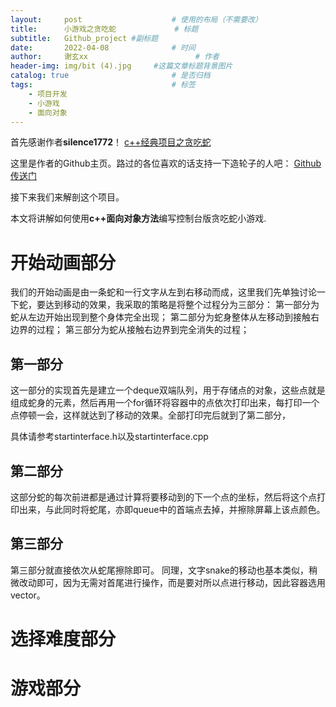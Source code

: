 ```yaml
---
layout:     post   				    # 使用的布局（不需要改）
title:      小游戏之贪吃蛇				# 标题 
subtitle:   Github_project #副标题
date:       2022-04-08 				# 时间
author:     谢玄xx 						# 作者
header-img: img/bit (4).jpg 	#这篇文章标题背景图片
catalog: true 						# 是否归档
tags:								# 标签
    - 项目开发
    - 小游戏
    - 面向对象
---
```


首先感谢作者**silence1772**！ [c++经典项目之贪吃蛇](https://blog.csdn.net/silence1772/article/details/55005008)

这里是作者的Github主页。路过的各位喜欢的话支持一下造轮子的人吧： [Github传送门](https://github.com/silence1772)

接下来我们来解剖这个项目。

本文将讲解如何使用**c++面向对象方法**编写控制台版贪吃蛇小游戏.

# 开始动画部分

我们的开始动画是由一条蛇和一行文字从左到右移动而成，这里我们先单独讨论一下蛇，要达到移动的效果，我采取的策略是将整个过程分为三部分：
第一部分为蛇从左边开始出现到整个身体完全出现；
第二部分为蛇身整体从左移动到接触右边界的过程；
第三部分为蛇从接触右边界到完全消失的过程；

## 第一部分

这一部分的实现首先是建立一个deque双端队列，用于存储点的对象，这些点就是组成蛇身的元素，然后再用一个for循环将容器中的点依次打印出来，每打印一个点停顿一会，这样就达到了移动的效果。全部打印完后就到了第二部分，

具体请参考startinterface.h以及startinterface.cpp

## 第二部分

这部分蛇的每次前进都是通过计算将要移动到的下一个点的坐标，然后将这个点打印出来，与此同时将蛇尾，亦即queue中的首端点去掉，并擦除屏幕上该点颜色。

## 第三部分

第三部分就直接依次从蛇尾擦除即可。
同理，文字snake的移动也基本类似，稍微改动即可，因为无需对首尾进行操作，而是要对所以点进行移动，因此容器选用vector。

# 选择难度部分

# 游戏部分



